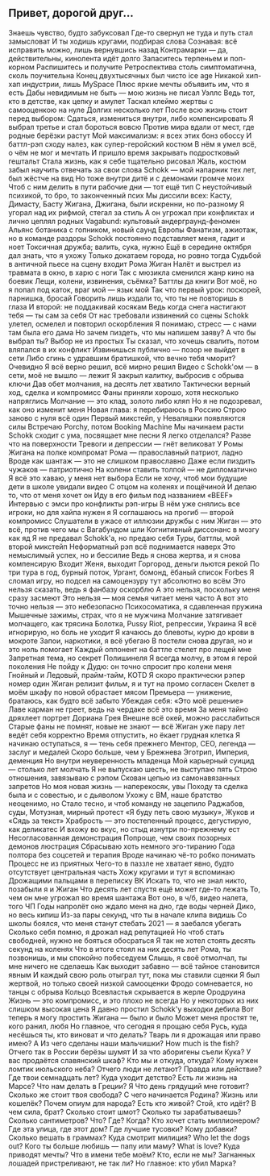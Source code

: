 ## Привет, дорогой друг...
Знаешь чувство, будто забуксовал
Где-то свернул не туда и путь стал замысловат
И ты ходишь кругами, подбирая слова
Сознавая: всё исправить можно, лишь вернувшись назад
Контрамарки — да, действительны, кинолента идёт долго
Запаситесь терпеньем и поп-корном
Распишитесь и получите
Ретроспектива столь симптоматична, сколь поучительна
Конец двухтысячных был чисто ice age
Никакой хип-хап индустрии, лишь MySpace
Плюс яркие мечты объявить им, что я есть
Дабы невидимым не быть — мою жизнь не писал Уэллс
Ведь тот, кто в детстве, как цепку и амулет
Таскал клеймо жертвы с самооценкою на нуле
Долгих несколько лет
После всю жизнь стоит перед выбором:
Сдаться, измениться внутри, либо компенсировать
Я выбрал третье и стал бороться вовсю
Против мира вдали от мест, где родные берёзки растут
Мой максимализм: я всех этих бонз обоссу
И баттл-рэп сходу налез, как супер-геройский костюм
В нём я умел всё, о чём не мог и мечтать
И пришло время закрывать подростковый гештальт
Стала жизнь, как я себе тщательно рисовал
Жаль, костюм забыл научить отвечать за свои слова
Schokk — мой напарник тех лет, был жёстче на вид
Но тоже внутри дитё и с демонами громче моих
Чтоб с ним делить в пути рабочие дни — тот ещё тип
С неустойчивый психикой, то бро, то законченный псих
Мы диссили всех: Касту, Димасту, Басту
Жигана, Джигана, были искренни, но по-разному
Я угорал над их рифмой, стегал за стиль
А он угрожал при конфликтах и лично цеплял родных
Vagabund: культовый андерграунд-феномен
Альянс ботаника с гопником, новый саунд Европы
Фанатизм, ажиотаж, но в команде раздоры
Schokk постоянно подставляет меня, гадит и ноет
Токсичная дружба; валить, сука, нужно
Ещё в середине октября дал знать, что я ухожу
Только докатаем города, но ровно тогда
Судьбой в античной пьесе на сцену входит Рома Жиган
Налёт и выстрел из травмата в окно, в харю с ноги
Так с мюзикла сменился жанр кино на боевик
Лещи, колени, извинения, съёмка? Баттлы да книги
Вот моё, но я попал под каток, враг мой — язык мой
Так что первый урок: поскорей, парнишка, бросай
Говорить лишь издали то, что ты не повторишь в глаза
И второй: не поддакивай косякам
Ведь когда снега настигают тебя — ты сам за себя
От нас требовали извинений со сцены
Schokk улетел, осмелел и повторил оскорбления
Я понимаю, стресс — с нами там была его дама
Но зачем пиздеть, что мы напишем заяву?
А что бы выбрал ты? Выбор не из простых
Ты сказал, что хочешь свалить, потом вляпался в их конфликт
Извинишься публично — позор не выйдет в сети
Либо сгинь с удравшим братишкой, что вечно тебя чморит?
Очевидно
Я всё верно решил, всё мирно решил
Видео с Schokk'ом — в сети, моё не вышло — лежит
Я закрыл калитку, выбросив с обрыва ключи
Дав обет молчания, на десять лет хватило
Тактически верный ход, сделка и компромисс
Фаны приняли хорошо, хотя несколько напряглись
Молчание — это клад, золото либо кляп
Но я не подозревал, как оно изменит меня
Новая глава: я перебираюсь в Россию
Строю заново с нуля всё один
Первый микстейп, у Неваляшки появляются силы
Встречаю Porchy, потом Booking Machine
Мы начинаем расти
Schokk сходит с ума, посвящает мне песни
Я легко отделался? Разве что на поверхности
Тревоги и депрессии — гнёт великоват
У Ромы Жигана на полке компромат
Рома — православный патриот, ладно
Вроде как шантаж — это не слишком православно
Даже если пиздить чужаков — патриотично
На колени ставить толпой — не дипломатично
Я всё это хаваю, у меня нет выбора
Если не хочу, чтоб мои будущие дети в школе увидали видео
С отцом на коленях и пощёчиной
И делаю то, что от меня хочет он
Иду в его фильм под названием «BEEF»
Интервью с эмси про конфликты рэп-игры
В нём уже снялись все игроки, но для хайпа нужен я
Я соглашаюсь на прогиб — второй компромисс
Слушатели в ужасе от иллюзии дружбы с ним
Жиган — это всё, против чего мы с Вагабундом шли
Когнитивный диссонанс в мозгу как яд
Я не предавал Schokk'а, но предаю себя
Туры, баттлы, мой второй микстейп
Неформатный рэп всё поднимается наверх
Это немыслимый успех, но и бессилие
Ведь я снова жертва, и я снова компенсирую
Входит Женя, выходит Горгород, деньги льются рекой
По три тура в год, бурный поток, Ургант, бомонд, ёбаный список Forbes
Я сломал игру, но подсел на самоцензуру тут абсолютно во всём
Это нельзя сказать, ведь я фанбазу оскорблю
А это нельзя, поскольку меня сразу засмеют
Это нельзя — моя семья читает меня часто
А вот это точно нельзя — это небезопасно
Психосоматика, я сдавленная пружина
Мышечные зажимы, страх, что я не мужчина
Молчание затягивает молчащего, как трясина
Болотка, Pussy Riot, репрессии, Украина
Я всё игнорирую, но боль не уходит
Я качаюсь до блевоты, курю до крови в мокроте
Запои, наркотики, я всё убегаю
В постели снова другая, но и это ноль помогает
Каждый оппонент на баттле стелет про лещей мне
Запретная тема, но секрет Полишинеля
Я всегда молчу, в этом я герой поколения
Не пойду к Дудю: он точно спросит про колени меня
Гнойный и Ледовый, прайм-тайм, KOTD
Я скоро практически рэпер номер один
Жиган релизит фильм, я и тут на промо согласен
Скелет в моём шкафу по новой обрастает мясом
Премьера — унижение, братаюсь, как будто всё забыто
Убеждая себя: «Это моё решение»
Лаве карман не греет, ведь на чердаке всё это время
За меня тайно дряхлеет портрет Дориана Грея
Внешне всё окей, можно расслабиться
Старые фаны не помнят, новые не знают — всё
Жиган уже пару лет ведёт себя корректно
Время отпустить, но ёкает грудная клетка
Я начинаю оступаться, я — тень себя прежнего
Ментор, CEO, легенда — заслуг и медалей
Скоро больше, чем у Брежнева
Эготрип, Империя, деменция
Но внутри неуверенность младенца
Мой карьерный суицид — столько лет молчать
Я не выпускаю шесть, не выступаю пять
Строю отношения, завязываю с рэпом
Скован цепью из самонавязанных запретов
Но моя новая жизнь — наперекосяк, увы
Походу та сделка была и с совестью, и с дьяволом
Ухожу с BM, наше братство неоценимо, но
Стало тесно, и чтоб команду не зацепило
Раджабов, суды, Мотузная, мирный протест
«Я буду петь свою музыку», Жуков и «Сядь за текст»
Храбрость — это постепенный процесс, дегустирую, как деликатес
И вхожу во вкус, но стыд изнутри по-прежнему ест
Несогласованная демонстрация
Попроще, чем своих позорных демонов люстрация
Сбрасываю хоть немного эго-тиранию
Года полтора без соцсетей и терапия
Вроде начинаю чё-то робко понимать
Процесс не из приятных
Чего-то в паззле не хватает явно, будто отсутствует центральная часть
Хожу кругами и тут я вспоминаю
Дрожащими пальцами в переписку ВК
Искать то, что не знал никто, позабыли я и Жиган
Что десять лет спустя ещё может где-то лежать
То, чем он мне угрожал во время шантажа
Вот оно, в ч/б, видео налета, того ЧП
Годы напролёт оно ждало меня на дно, где воды черней
Дико, но весь кипиш
Из-за пары секунд, что ты в начале клипа видишь
Со школы боялся, что меня станут стебать
2021 — я заебался убегать
Сколько себя помню, я дрожал над репутацией
Но чтоб стать свободней, нужно не бояться обосраться
Я так не хотел стоять десять секунд на коленях
Что в итоге стоял на них десять лет
Рома, ты позвонишь, и мы спокойно побеседуем
Слышь, я своё отмолчал, ты мне ничего не сделаешь
Как выходит забавно — всё тайное становится явным
И каждый свою роль отыграл тут, пока мы ставили сценки
Я был жертвой, но только своей низкой самооценки
Фродо сомневается, но танцы с обрыва
Кольцо Всевластья скрывается в жерле Ородруина
Жизнь — это компромисс, и это плохо не всегда
Но у некоторых из них слишком высокая цена
Я давно простил Schokk'у выходки дебила
Вот теперь я могу простить Жигана — было и было
Может меня простят те, кого ранил, любя
Но главное, что сегодня я прощаю себя
Русь, куда несёшься ты, кто виноват и что делать?
Тварь ли я дрожащая или право имею? А
Из чего сделаны наши мальчишки?
How much is the fish?
Отчего так в России берёзы шумят
И за что аборигены съели Кука?
У вас продаётся славянский шкаф?
Кто мы и откуда, откуда?
Кому нужен ломтик июльского неба?
Отчего люди не летают?
Правда или действие? Где твои семнадцать лет?
Куда уходит детство? Есть ли жизнь на Марсе?
Что нам делать в Греции? Я
Что день грядущий мне готовит?
Сколько же стоит твоя свобода?
С чего начинается Родина?
Жизнь или кошелёк? Почем опиум для народа?
Есть кто живой? Стой, кто идёт?
В чем сила, брат? Сколько стоит шмот?
Сколько ты зарабатываешь? Сколько сантиметров?
Что? Где? Когда? Кто хочет стать миллионером?
Где эта улица, где этот дом? Где лучшие тусовки?
Кому добавки? Сколько вешать в граммах?
Куда смотрит милиция? Who let the dogs out?
Кого ты больше любишь — папу или маму?
What is love? Куда приводят мечты?
Что в имени тебе моём? Кто, если не мы?
Загнанных лошадей пристреливают, не так ли?
Но главное: кто убил Марка?
